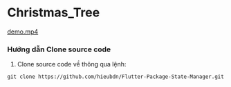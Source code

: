 ﻿# Christmas_Tree


[demo.mp4](https://github.com/user-attachments/assets/bb46a927-575d-4467-85ba-5bb0ab30d907)


 
### Hướng dẫn Clone source code
1. Clone source code về thông qua lệnh:
```terminal
git clone https://github.com/hieubdn/Flutter-Package-State-Manager.git
```
